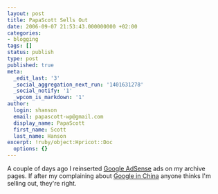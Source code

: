 ```yaml
---
layout: post
title: PapaScott Sells Out
date: 2006-09-07 21:53:43.000000000 +02:00
categories:
- blogging
tags: []
status: publish
type: post
published: true
meta:
  _edit_last: '3'
  _social_aggregation_next_run: '1401631278'
  _social_notify: '1'
  _wpcom_is_markdown: '1'
author:
  login: shanson
  email: papascott-wp@gmail.com
  display_name: PapaScott
  first_name: Scott
  last_name: Hanson
excerpt: !ruby/object:Hpricot::Doc
  options: {}
---
```

<p>A couple of days ago I reinserted <a href="http://google.com/adsense/">Google AdSense</a> ads on my archive pages. If after my complaining about <a href="http://www.papascott.de/archives/2006/04/22/googles-china-problem/">Google in China</a> anyone thinks I'm selling out, they're right.</p>
